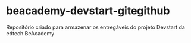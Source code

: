 # beacademy-devstart-gitegithub
Repositório criado para armazenar os entregáveis do projeto Devstart da edtech BeAcademy
